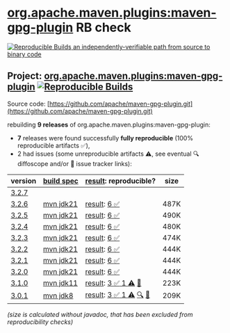 [org.apache.maven.plugins:maven-gpg-plugin](https://central.sonatype.com/artifact/org.apache.maven.plugins/maven-gpg-plugin/versions) RB check
=======

[![Reproducible Builds](https://reproducible-builds.org/images/logos/rb.svg) an independently-verifiable path from source to binary code](https://reproducible-builds.org/)

## Project: [org.apache.maven.plugins:maven-gpg-plugin](https://central.sonatype.com/artifact/org.apache.maven.plugins/maven-gpg-plugin/versions) [![Reproducible Builds](https://img.shields.io/endpoint?url=https://raw.githubusercontent.com/jvm-repo-rebuild/reproducible-central/master/content/org/apache/maven/plugins/maven-gpg-plugin/badge.json)](https://github.com/jvm-repo-rebuild/reproducible-central/blob/master/content/org/apache/maven/plugins/maven-gpg-plugin/README.md)

Source code: [https://github.com/apache/maven-gpg-plugin.git](https://github.com/apache/maven-gpg-plugin.git)

rebuilding **9 releases** of org.apache.maven.plugins:maven-gpg-plugin:
- **7** releases were found successfully **fully reproducible** (100% reproducible artifacts :white_check_mark:),
- 2 had issues (some unreproducible artifacts :warning:, see eventual :mag: diffoscope and/or :memo: issue tracker links):

| version | [build spec](/BUILDSPEC.md) | [result](https://reproducible-builds.org/docs/jvm/): reproducible? | size |
| -- | --------- | ------ | -- |
| [3.2.7](https://central.sonatype.com/artifact/org.apache.maven.plugins/maven-gpg-plugin/3.2.7/pom) | | | |
| [3.2.6](https://central.sonatype.com/artifact/org.apache.maven.plugins/maven-gpg-plugin/3.2.6/pom) | [mvn jdk21](maven-gpg-plugin-3.2.6.buildspec) | [result](maven-gpg-plugin-3.2.6.buildinfo): [6 :white_check_mark: ](maven-gpg-plugin-3.2.6.buildcompare) | 487K |
| [3.2.5](https://central.sonatype.com/artifact/org.apache.maven.plugins/maven-gpg-plugin/3.2.5/pom) | [mvn jdk21](maven-gpg-plugin-3.2.5.buildspec) | [result](maven-gpg-plugin-3.2.5.buildinfo): [6 :white_check_mark: ](maven-gpg-plugin-3.2.5.buildcompare) | 490K |
| [3.2.4](https://central.sonatype.com/artifact/org.apache.maven.plugins/maven-gpg-plugin/3.2.4/pom) | [mvn jdk21](maven-gpg-plugin-3.2.4.buildspec) | [result](maven-gpg-plugin-3.2.4.buildinfo): [6 :white_check_mark: ](maven-gpg-plugin-3.2.4.buildcompare) | 480K |
| [3.2.3](https://central.sonatype.com/artifact/org.apache.maven.plugins/maven-gpg-plugin/3.2.3/pom) | [mvn jdk21](maven-gpg-plugin-3.2.3.buildspec) | [result](maven-gpg-plugin-3.2.3.buildinfo): [6 :white_check_mark: ](maven-gpg-plugin-3.2.3.buildcompare) | 474K |
| [3.2.2](https://central.sonatype.com/artifact/org.apache.maven.plugins/maven-gpg-plugin/3.2.2/pom) | [mvn jdk21](maven-gpg-plugin-3.2.2.buildspec) | [result](maven-gpg-plugin-3.2.2.buildinfo): [6 :white_check_mark: ](maven-gpg-plugin-3.2.2.buildcompare) | 444K |
| [3.2.1](https://central.sonatype.com/artifact/org.apache.maven.plugins/maven-gpg-plugin/3.2.1/pom) | [mvn jdk21](maven-gpg-plugin-3.2.1.buildspec) | [result](maven-gpg-plugin-3.2.1.buildinfo): [6 :white_check_mark: ](maven-gpg-plugin-3.2.1.buildcompare) | 444K |
| [3.2.0](https://central.sonatype.com/artifact/org.apache.maven.plugins/maven-gpg-plugin/3.2.0/pom) | [mvn jdk21](maven-gpg-plugin-3.2.0.buildspec) | [result](maven-gpg-plugin-3.2.0.buildinfo): [6 :white_check_mark: ](maven-gpg-plugin-3.2.0.buildcompare) | 444K |
| [3.1.0](https://central.sonatype.com/artifact/org.apache.maven.plugins/maven-gpg-plugin/3.1.0/pom) | [mvn jdk11](maven-gpg-plugin-3.1.0.buildspec) | [result](maven-gpg-plugin-3.1.0.buildinfo): [3 :white_check_mark:  1 :warning:](maven-gpg-plugin-3.1.0.buildcompare) [:memo:](https://issues.apache.org/jira/browse/MGPG-98) | 223K |
| [3.0.1](https://central.sonatype.com/artifact/org.apache.maven.plugins/maven-gpg-plugin/3.0.1/pom) | [mvn jdk8](maven-gpg-plugin-3.0.1.buildspec) | [result](maven-gpg-plugin-3.0.1.buildinfo): [3 :white_check_mark:  1 :warning:](maven-gpg-plugin-3.0.1.buildcompare) [:mag:](maven-gpg-plugin-3.0.1.diffoscope) [:memo:](https://issues.apache.org/jira/browse/MGPG-98) | 209K |

<i>(size is calculated without javadoc, that has been excluded from reproducibility checks)</i>
